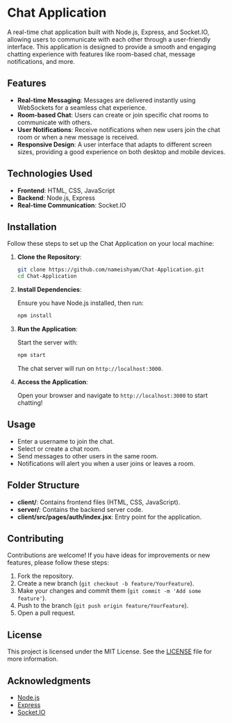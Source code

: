 # Chat Application

A real-time chat application built with Node.js, Express, and Socket.IO, allowing users to communicate with each other through a user-friendly interface. This application is designed to provide a smooth and engaging chatting experience with features like room-based chat, message notifications, and more.

## Features

- **Real-time Messaging**: Messages are delivered instantly using WebSockets for a seamless chat experience.
- **Room-based Chat**: Users can create or join specific chat rooms to communicate with others.
- **User Notifications**: Receive notifications when new users join the chat room or when a new message is received.
- **Responsive Design**: A user interface that adapts to different screen sizes, providing a good experience on both desktop and mobile devices.

## Technologies Used

- **Frontend**: HTML, CSS, JavaScript
- **Backend**: Node.js, Express
- **Real-time Communication**: Socket.IO

## Installation

Follow these steps to set up the Chat Application on your local machine:

1. **Clone the Repository**:

   ```bash
   git clone https://github.com/nameishyam/Chat-Application.git
   cd Chat-Application
   ```

2. **Install Dependencies**:

   Ensure you have Node.js installed, then run:

   ```bash
   npm install
   ```

3. **Run the Application**:

   Start the server with:

   ```bash
   npm start
   ```

   The chat server will run on `http://localhost:3000`.

4. **Access the Application**:

   Open your browser and navigate to `http://localhost:3000` to start chatting!

## Usage

- Enter a username to join the chat.
- Select or create a chat room.
- Send messages to other users in the same room.
- Notifications will alert you when a user joins or leaves a room.

## Folder Structure

- **client/**: Contains frontend files (HTML, CSS, JavaScript).
- **server/**: Contains the backend server code.
- **client/src/pages/auth/index.jsx**: Entry point for the application.

## Contributing

Contributions are welcome! If you have ideas for improvements or new features, please follow these steps:

1. Fork the repository.
2. Create a new branch (`git checkout -b feature/YourFeature`).
3. Make your changes and commit them (`git commit -m 'Add some feature'`).
4. Push to the branch (`git push origin feature/YourFeature`).
5. Open a pull request.

## License

This project is licensed under the MIT License. See the [LICENSE](LICENSE) file for more information.

## Acknowledgments

- [Node.js](https://nodejs.org/)
- [Express](https://expressjs.com/)
- [Socket.IO](https://socket.io/)
